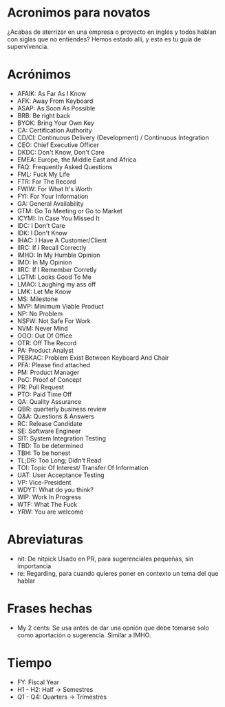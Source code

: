 # Acronimos para novatos
¿Acabas de aterrizar en una empresa o proyecto en inglés y todos hablan con siglas que no entiendes? Hemos estado allí, y esta es tu guía de supervivencia.

# Acrónimos

* AFAIK: As Far As I Know
* AFK: Away From Keyboard
* ASAP: As Soon As Possible
* BRB: Be right back
* BYOK: Bring Your Own Key
* CA: Certification Authority
* CD/CI: Continuous Delivery (Development) / Continuous Integration
* CEO: Chief Executive Officer
* DKDC: Don't Know, Don't Care
* EMEA: Europe, the Middle East and Africa
* FAQ: Frequently Asked Questions
* FML: Fuck My Life
* FTR: For The Record
* FWIW: For What It's Worth
* FYI: For Your Information
* GA: General Availability
* GTM: Go To Meeting or Go to Market
* ICYMI: In Case You Missed It
* IDC: I Don't Care
* IDK: I Don't Know
* IHAC: I Have A Customer/Client
* IIRC: If I Recall Correctly
* IMHO: In My Humble Opinion
* IMO: In My Opinion
* IIRC: If I Remember Corretly
* LGTM: Looks Good To Me
* LMAO: Laughing my ass off
* LMK: Let Me Know
* MS: Milestone
* MVP: Minimum Viable Product
* NP: No Problem
* NSFW: Not Safe For Work
* NVM: Never Mind
* OOO: Out Of Office
* OTR: Off The Record
* PA: Product Analyst
* PEBKAC: Problem Exist Between Keyboard And Chair
* PFA: Please find attached
* PM: Product Manager
* PoC: Proof of Concept
* PR: Pull Request
* PTO: Paid Time Off
* QA: Quality Assurance
* QBR: quarterly business review
* Q&A: Questions & Answers
* RC: Release Candidate
* SE: Software Engineer
* SIT: System Integration Testing
* TBD: To be determined
* TBH: To be honest
* TL;DR: Too Long; Didn't Read
* TOI: Topic Of Interest/ Transfer Of Information
* UAT: User Acceptance Testing
* VP: Vice-President
* WDYT: What do you think?
* WIP: Work In Progress
* WTF: What The Fuck
* YRW: You are welcome

# Abreviaturas
* nit: De nitpick Usado en PR, para sugerenciales pequeñas, sin importancia
* re: Regarding, para cuando quieres poner en contexto un tema del que hablar

# Frases hechas
* My 2 cents: Se usa antes de dar una opnión que debe tomarse solo como aportación o sugerencia. Similar a IMHO.

# Tiempo
* FY: Fiscal Year
* H1 - H2: Half -> Semestres
* Q1 - Q4: Quarters -> Trimestres
